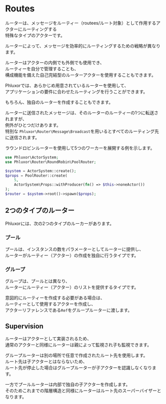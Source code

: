 # Routes

ルーターは、メッセージをルーティー（routees/ルート対象）として作用するアクターにルーティングする  
特殊なタイプのアクターです。  

ルーターによって、メッセージを効率的にルーティングするための戦略が異なります。

ルーターはアクターの内側でも外側でも使用でき、  
ルーティーを自分で管理することも、  
構成機能を備えた自己完結型のルーターアクターを使用することもできます。

Phluxorでは、あらかじめ用意されているルーターを使用して、  
アプリケーションの要件に合わせたルーティングを行うことができます。  

もちろん、独自のルーターを作成することもできます。  

ルーターに送信されたメッセージは、そのルーターのルーティーの1つに転送されますが、  
例外がひとつだけあります。  
特別な `Phluxor\Router\Message\Broadcast`を用いるとすべてのルーティング先に送信されます。  

ラウンドロビンルーターを使用して5つのワーカーを展開する例を示します。  

```php
use Phluxor\ActorSystem;
use Phluxor\Router\RoundRobin\PoolRouter;

$system = ActorSystem::create();
$props = PoolRouter::create(
    5,
    ActorSystem\Props::withProducer(fn() => $this->noneActor())
);
$router = $system->root()->spawn($props);
```

## 2つのタイプのルーター

Phluxorには、次の2つのタイプのルーカーがあります。  

### プール

プールは、インスタンスの数をパラメーターとしてルーターに提供し、  
ルーターがルーティー（アクター）の作成を独自に行うタイプです。  

### グループ

グループは、プールとは異なり、  
ルーターにルーティー（アクター）のリストを提供するタイプです。  

意図的にルーティーを作成する必要がある場合は、  
ルーティーとして使用するアクターを作成し、  
アクターリファレンスである`Ref`をグループルーターに渡します。

## Supervision

ルーターはアクターとして実装されるため、  
通常のアクターと同様にルーターは親によって監視され子も監視できます。

グループルーターは別の場所で任意で作成されたルート先を使用します。  
ルート先は子アクターとはならないため、  
ルート先が停止した場合はグループルーターが子アクターを認識しなくなります。

一方でプールルーターは内部で独自の子アクターを作成します。  
そのためこれまでの階層構造と同様にルーターはルート先のスーパーバイザーとなります。  
